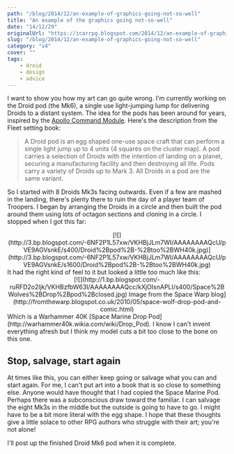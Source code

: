 ```yaml
---
path: "/blog/2014/12/an-example-of-graphics-going-not-so-well"
title: "An example of the graphics going not-so-well"
date: "14/12/29"
originalUrl: "https://icarrpg.blogspot.com/2014/12/an-example-of-graphics-going-not-so-well.html"
slug: "/blog/2014/12/an-example-of-graphics-going-not-so-well"
category: "v4"
cover: ""
tags:
    - droid
    - design
    - advice
---
```

I want to show you how my art can go quite wrong. I'm currently working on the Droid pod (the Mk6), a single use light-jumping lump for delivering Droids to a distant system. The idea for the pods has been around for years, inspired by the [Apollo Command Module](http://en.wikipedia.org/wiki/Apollo_Command/Service_Module#Command_Module_.28CM.29). Here's the description from the Fleet setting book:  

> A Droid pod is an egg shaped one-use space craft that can perform a single light jump up to 4 units (4 squares on the cluster map). A pod carries a selection of Droids with the intention of landing on a planet, securing a manufacturing facility and then destroying all life. Pods carry a variety of Droids up to Mark 3. All Droids in a pod are the same variant.

 So I started with 8 Droids Mk3s facing outwards. Even if a few are mashed in the landing, there's plenty there to ruin the day of a player team of Troopers. I began by arranging the Droids in a circle and then built the pod around them using lots of octagon sections and cloning in a circle. I stopped when I got this far:  

<div class="separator" style="clear: both; text-align: center;">[![](http://3.bp.blogspot.com/-6NF2P1L57xw/VKHBjJLm7WI/AAAAAAAAQcU/pVE9AGVsnkE/s400/Droid%2Bpod%2B-%2Btoo%2BWH40k.jpg)](http://3.bp.blogspot.com/-6NF2P1L57xw/VKHBjJLm7WI/AAAAAAAAQcU/pVE9AGVsnkE/s1600/Droid%2Bpod%2B-%2Btoo%2BWH40k.jpg)</div>  
It had the right kind of feel to it but looked a little too much like this:  

<div class="separator" style="clear: both; text-align: center;">[![](http://1.bp.blogspot.com/-ruRFD2o2ljk/VKHBzfbW63I/AAAAAAAAQcc/kXjOIsnAPLI/s400/Space%2BWolves%2BDrop%2Bpod%2Bclosed.jpg)  
 Image from the Space Warp blog](http://fromthewarp.blogspot.co.uk/2010/05/space-wolf-drop-pod-and-comic.html)</div>  
 Which is a Warhammer 40K [Space Marine Drop Pod](http://warhammer40k.wikia.com/wiki/Drop_Pod). I know I can't invent everything afresh but I think my model cuts a bit too close to the bone on this one.  

## Stop, salvage, start again

At times like this, you can either keep going or salvage what you can and start again. For me, I can't put art into a book that is so close to something else. Anyone would have thought that I had copied the Space Marine Pod. Perhaps there was a subconscious draw toward the familiar. I can salvage the eight Mk3s in the middle but the outside is going to have to go. I might have to be a bit more literal with the egg shape. I hope that these thoughts give a little solace to other RPG authors who struggle with their art; you're not alone!  

I'll post up the finished Droid Mk6 pod when it is complete.